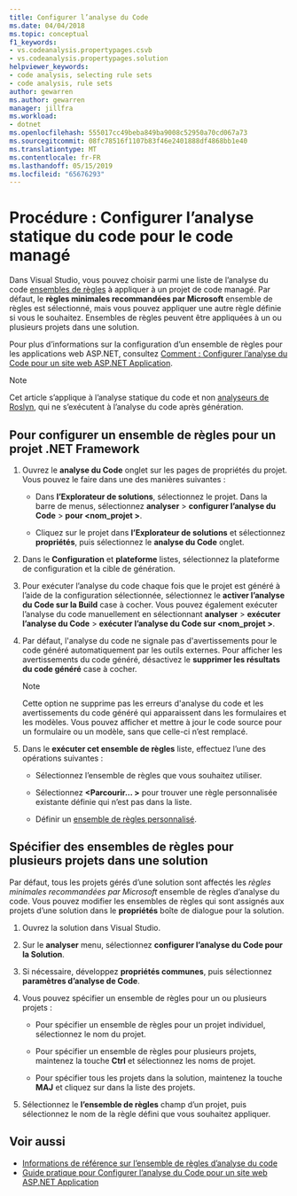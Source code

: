 ```yaml
---
title: Configurer l’analyse du Code
ms.date: 04/04/2018
ms.topic: conceptual
f1_keywords:
- vs.codeanalysis.propertypages.csvb
- vs.codeanalysis.propertypages.solution
helpviewer_keywords:
- code analysis, selecting rule sets
- code analysis, rule sets
author: gewarren
ms.author: gewarren
manager: jillfra
ms.workload:
- dotnet
ms.openlocfilehash: 555017cc49beba849ba9008c52950a70cd067a73
ms.sourcegitcommit: 08fc78516f1107b83f46e2401888df4868bb1e40
ms.translationtype: MT
ms.contentlocale: fr-FR
ms.lasthandoff: 05/15/2019
ms.locfileid: "65676293"
---
```

# <a name="how-to-configure-static-code-analysis-for-managed-code"></a>Procédure : Configurer l’analyse statique du code pour le code managé

Dans Visual Studio, vous pouvez choisir parmi une liste de l’analyse du code [ensembles de règles](../code-quality/rule-set-reference.md) à appliquer à un projet de code managé. Par défaut, le **règles minimales recommandées par Microsoft** ensemble de règles est sélectionné, mais vous pouvez appliquer une autre règle définie si vous le souhaitez. Ensembles de règles peuvent être appliquées à un ou plusieurs projets dans une solution.

Pour plus d’informations sur la configuration d’un ensemble de règles pour les applications web ASP.NET, consultez [Comment : Configurer l’analyse du Code pour un site web ASP.NET Application](../code-quality/how-to-configure-code-analysis-for-an-aspnet-web-application.md).

> [!NOTE]
> Cet article s’applique à l’analyse statique du code et non [analyseurs de Roslyn](use-roslyn-analyzers.md), qui ne s’exécutent à l’analyse du code après génération.

## <a name="to-configure-a-rule-set-for-a-net-framework-project"></a>Pour configurer un ensemble de règles pour un projet .NET Framework

1. Ouvrez le **analyse du Code** onglet sur les pages de propriétés du projet. Vous pouvez le faire dans une des manières suivantes :

   - Dans **l’Explorateur de solutions**, sélectionnez le projet. Dans la barre de menus, sélectionnez **analyser** > **configurer l’analyse du Code** > **pour \<nom_projet >**.

   - Cliquez sur le projet dans **l’Explorateur de solutions** et sélectionnez **propriétés**, puis sélectionnez le **analyse du Code** onglet.

1. Dans le **Configuration** et **plateforme** listes, sélectionnez la plateforme de configuration et la cible de génération.

1. Pour exécuter l’analyse du code chaque fois que le projet est généré à l’aide de la configuration sélectionnée, sélectionnez le **activer l’analyse du Code sur la Build** case à cocher. Vous pouvez également exécuter l’analyse du code manuellement en sélectionnant **analyser** > **exécuter l’analyse du Code** > **exécuter l’analyse du Code sur \<nom_projet >**.

1. Par défaut, l'analyse du code ne signale pas d'avertissements pour le code généré automatiquement par les outils externes. Pour afficher les avertissements du code généré, désactivez le **supprimer les résultats du code généré** case à cocher.

    > [!NOTE]
    > Cette option ne supprime pas les erreurs d'analyse du code et les avertissements du code généré qui apparaissent dans les formulaires et les modèles. Vous pouvez afficher et mettre à jour le code source pour un formulaire ou un modèle, sans que celle-ci n’est remplacé.

1. Dans le **exécuter cet ensemble de règles** liste, effectuez l’une des opérations suivantes :

    - Sélectionnez l’ensemble de règles que vous souhaitez utiliser.

    - Sélectionnez  **\<Parcourir... >** pour trouver une règle personnalisée existante définie qui n’est pas dans la liste.

    - Définir un [ensemble de règles personnalisé](../code-quality/how-to-create-a-custom-rule-set.md).

## <a name="specify-rule-sets-for-multiple-projects-in-a-solution"></a>Spécifier des ensembles de règles pour plusieurs projets dans une solution

Par défaut, tous les projets gérés d’une solution sont affectés les *règles minimales recommandées par Microsoft* ensemble de règles d’analyse du code. Vous pouvez modifier les ensembles de règles qui sont assignés aux projets d’une solution dans le **propriétés** boîte de dialogue pour la solution.

1. Ouvrez la solution dans Visual Studio.

2. Sur le **analyser** menu, sélectionnez **configurer l’analyse du Code pour la Solution**.

3. Si nécessaire, développez **propriétés communes**, puis sélectionnez **paramètres d’analyse de Code**.

4. Vous pouvez spécifier un ensemble de règles pour un ou plusieurs projets :

    - Pour spécifier un ensemble de règles pour un projet individuel, sélectionnez le nom du projet.

    - Pour spécifier un ensemble de règles pour plusieurs projets, maintenez la touche **Ctrl** et sélectionnez les noms de projet.

    - Pour spécifier tous les projets dans la solution, maintenez la touche **MAJ** et cliquez sur dans la liste des projets.

5. Sélectionnez le **l’ensemble de règles** champ d’un projet, puis sélectionnez le nom de la règle défini que vous souhaitez appliquer.

## <a name="see-also"></a>Voir aussi

- [Informations de référence sur l’ensemble de règles d’analyse du code](../code-quality/rule-set-reference.md)
- [Guide pratique pour Configurer l’analyse du Code pour un site web ASP.NET Application](../code-quality/how-to-configure-code-analysis-for-an-aspnet-web-application.md)

